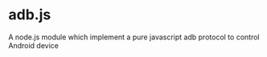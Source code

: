 adb.js
======

A node.js module which implement a pure javascript adb protocol to control Android device